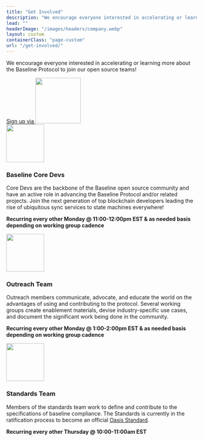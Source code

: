 ```yaml
---
title: "Get Involved"
description: "We encourage everyone interested in accelerating or learning more about the Baseline Protocol to join our open source teams!"
lead: ""
headerImage: "/images/headers/company.webp"
layout: custom
containerClass: "page-custom"
url: "/get-involved/"
---
```


<div class="container">
  <div class="row justify-content-center">
    <div class="col-md-16 col-lg-14 col-xl-12">
      <div class="section">
        <p class="lead">We encourage everyone interested in accelerating or learning more about the Baseline Protocol to join our open source teams!</p>
        <a href="https://www.signupgenius.com/org/baseline#/" class="btn btn-lg btn-primary" target="_blank" rel="noreferrer noopener">
          Sign up via <img src="/images/logo-signupgenius-color.svg" width="120" alt="" class="ms-2">
        </a>
      </div>
      <div class="section pt-0">
        <div class="row row-cols-1 row-cols-lg-3 text-center">
          <div class="col">
            <img src="/images/icon-rocket.svg" alt="" width="100">
            <h3 class="h4 text-primary mt-3">Baseline Core Devs</h3>
            <p>Core Devs are the backbone of the Baseline open source community and have an active role in advancing the Baseline Protocol and/or related projects. Join the next generation of top blockchain developers leading the rise of ubiquitous sync services to state machines everywhere!</p>
            <p><strong>Recurring every other Monday @ 11:00-12:00pm EST & as needed basis depending on working group cadence</strong></p>
          </div>
          <div class="col">
            <img src="/images/icon-group.svg" alt="" width="100">
            <h3 class="h4 text-primary mt-3">Outreach Team</h3>
            <p>Outreach members communicate, advocate, and educate the world on the advantages of using and contributing to the protocol. Several working groups create enablement materials, devise industry-specific use cases, and document the significant work being done in the community.</p>
            <p><strong>Recurring every other Monday @ 1:00-2:00pm EST & as needed basis depending on working group cadence </strong></p>
          </div>
          <div class="col">
            <img src="/images/icon-document.svg" alt="" width="100">
            <h3 class="h4 text-primary mt-3">Standards Team</h3>
            <p>Members of the standards team work to define and contribute to the specifications of baseline compliance. The Standards is currently in the ratification process to become an official <a href="https://www.oasis-open.org/">Oasis Standard</a>.</p>
            <p><strong>Recurring every other Thursday @ 10:00-11:00am EST</strong></p>
          </div>
        </div>
      </div>
    </div>
  </div>
</div>
